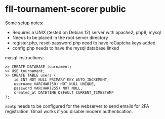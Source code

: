 # fll-tournament-scorer public

Some setup notes:
* Requires a UNIX (tested on Debian 12) server with apache2, php8, mysql
* Needs to be placed in the root server directory
* register.php, reset-password.php need to have reCaptcha keys added
* config.php needs to have the mysql database linked

mysql instructions:
```
>> CREATE DATABASE tournament;
>> USE tournament;
>> CREATE TABLE users (
    id INT NOT NULL PRIMARY KEY AUTO_INCREMENT,
    username VARCHAR(50) NOT NULL UNIQUE,
    password VARCHAR(255) NOT NULL,
    created_at DATETIME DEFAULT CURRENT_TIMESTAMP
);
```

`msmtp` needs to be configured for the webserver to send emails for 2FA registration. Gmail works if you disable modern authentication.

